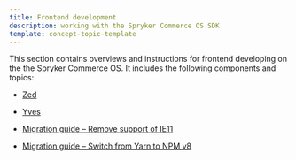 ```yaml
---
title: Frontend development
description: working with the Spryker Commerce OS SDK
template: concept-topic-template
---
```


This section contains overviews and instructions for frontend developing on the the Spryker Commerce OS. It includes the following components and topics:

* [Zed](/docs/scos/dev/front-end-development/zed.html)

* [Yves](/docs/scos/dev/front-end-development/yves/yves.html)

* [Migration guide – Remove support of IE11](https://docs.spryker.com/docs/scos/dev/front-end-development/migration-guide-remove-support-of-ie11.html)

* [Migration guide – Switch from Yarn to NPM v8](https://docs.spryker.com/docs/scos/dev/front-end-development/migration-guide-switch-from-yarn-to-npm.html)
